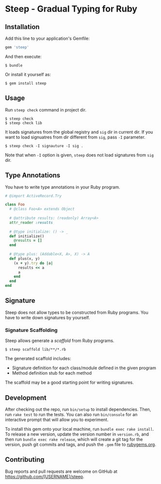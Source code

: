 # Steep - Gradual Typing for Ruby

## Installation

Add this line to your application's Gemfile:

```ruby
gem 'steep'
```

And then execute:

    $ bundle

Or install it yourself as:

    $ gem install steep

## Usage

Run `steep check` command in project dir.

```
$ steep check
$ steep check lib
```

It loads signatures from the global registry and `sig` dir in current dir.
If you want to load signuatres from dir different from `sig`, pass `-I` parameter.

```
$ steep check -I signauture -I sig .
```

Note that when `-I` option is given, `steep` does not load signatures from `sig` dir.

## Type Annotations

You have to write type annotations in your Ruby program.

```rb
# @import ActiveRecord.Try

class Foo
  # @class Foo<A> extends Object
  
  # @attribute results: (readonly) Array<A>
  attr_reader :results
  
  # @type initialize: () -> _
  def initialize()
    @results = []
  end
  
  # @type plus: (Addable<X, A>, X) -> A
  def plus(x, y)
    (x + y).try do |a|
      results << a
      a
    end
  end
end
```

## Signature

Steep does not allow types to be constructed from Ruby programs.
You have to write down signatures by yourself.

### Signature Scaffolding

Steep allows generate a *scaffold* from Ruby programs.

```
$ steep scaffold lib/**/*.rb
```

The generated scaffold includes:

* Signature definition for each class/module defined in the given program
* Method definition stub for each method

The scaffold may be a good starting point for writing signatures.


## Development

After checking out the repo, run `bin/setup` to install dependencies. Then, run `rake test` to run the tests. You can also run `bin/console` for an interactive prompt that will allow you to experiment.

To install this gem onto your local machine, run `bundle exec rake install`. To release a new version, update the version number in `version.rb`, and then run `bundle exec rake release`, which will create a git tag for the version, push git commits and tags, and push the `.gem` file to [rubygems.org](https://rubygems.org).

## Contributing

Bug reports and pull requests are welcome on GitHub at https://github.com/[USERNAME]/steep.

